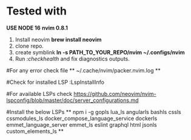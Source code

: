 # Tested with

**USE NODE 16**
**nvim 0.8.1**

1. Install neovim **brew install neovim**
2. clone repo.
3. create symblink **ln -s PATH_TO_YOUR_REPO/nvim ~/.configs/nvim**
6. Run _:checkhealth_ and fix diagnostics outputs.

#For any error check file
** ~/.cache/nvim/packer.nvim.log **

#Check for installed LSP
:LspInstallInfo

#For available LSPs check
https://github.com/neovim/nvim-lspconfig/blob/master/doc/server_configurations.md

#Install the below LSPs
** npm i -g gopls lua_ls angularls bashls cssls cssmodules_ls docker_compose_language_service dockerls emmet_language_server emmet_ls eslint graphql html jsonls custom_elements_ls **
